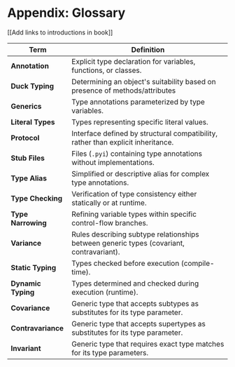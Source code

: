 # Appendix: Glossary

\[\[Add links to introductions in book]]

| Term               | Definition                                                                               |
|--------------------|------------------------------------------------------------------------------------------|
| **Annotation**     | Explicit type declaration for variables, functions, or classes.                          |
| **Duck Typing**    | Determining an object's suitability based on presence of methods/attributes              |
| **Generics**       | Type annotations parameterized by type variables.                                        |
| **Literal Types**  | Types representing specific literal values.                                              |
| **Protocol**       | Interface defined by structural compatibility, rather than explicit inheritance.         |
| **Stub Files**     | Files (`.pyi`) containing type annotations without implementations.                      |
| **Type Alias**     | Simplified or descriptive alias for complex type annotations.                            |
| **Type Checking**  | Verification of type consistency either statically or at runtime.                        |
| **Type Narrowing** | Refining variable types within specific control-flow branches.                           |
| **Variance**       | Rules describing subtype relationships between generic types (covariant, contravariant). |
| **Static Typing**  | Types checked before execution (compile-time).                                           |
| **Dynamic Typing** | Types determined and checked during execution (runtime).                                 |
| **Covariance**     | Generic type that accepts subtypes as substitutes for its type parameter.                |
| **Contravariance** | Generic type that accepts supertypes as substitutes for its type parameter.              |
| **Invariant**      | Generic type that requires exact type matches for its type parameters.                   |
